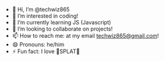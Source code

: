 - 👋 Hi, I’m @techwiz865
- 👀 I’m interested in coding!
- 🌱 I’m currently learning JS (Javascript)
- 💞️ I’m looking to collaborate on projects!
- 📫 How to reach me: at my email techwiz865@gmail.com!
- 😄 Pronouns: he/him
- ⚡ Fun fact: I love 🫠SPLAT🫠

<!---
techwiz865/techwiz865 is a ✨ special ✨ repository because its `README.md` (this file) appears on your GitHub profile.
You can click the Preview link to take a look at your changes.
--->
